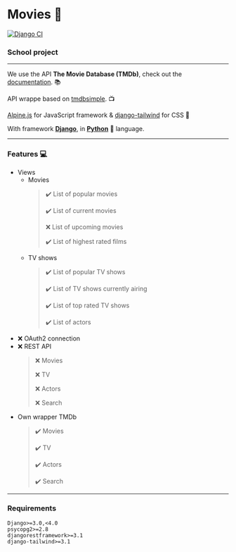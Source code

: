# Movies :movie_camera:

[![Django CI](https://github.com/Bubuclem/Movies/actions/workflows/django.yml/badge.svg)](https://github.com/Bubuclem/Movies/actions/workflows/django.yml)

### School project
___

We use the API **The Movie Database (TMDb)**, check out the [documentation](https://developers.themoviedb.org/3/getting-started/introduction). :books:

API wrappe based on [tmdbsimple](https://github.com/celiao/tmdbsimple). :tv:

[Alpine.js](https://github.com/alpinejs/alpine) for JavaScript framework & [django-tailwind](https://github.com/timonweb/django-tailwind) for CSS :green_heart:

With framework [**Django**](https://docs.djangoproject.com/fr/4.0/), in [**Python**](https://github.com/topics/python) :snake: language.

___

### Features :computer:
   * Views
      * Movies
         > :heavy_check_mark: List of popular movies
         >
         > :heavy_check_mark: List of current movies
         >
         > :x: List of upcoming movies
         >
         > :heavy_check_mark: List of highest rated films
      * TV shows
         > :heavy_check_mark: List of popular TV shows
         >
         > :heavy_check_mark: List of TV shows currently airing
         >
         > :heavy_check_mark: List of top rated TV shows
         >
         > :heavy_check_mark: List of actors
   * :x: OAuth2 connection
   * :x: REST API
      > :x: Movies
      >
      > :x: TV
      >
      > :x: Actors
      >
      > :x: Search
   * Own wrapper TMDb
      > :heavy_check_mark: Movies
      >
      > :heavy_check_mark: TV
      >
      > :heavy_check_mark: Actors
      >
      > :heavy_check_mark: Search
___

### Requirements

```
Django>=3.0,<4.0
psycopg2>=2.8
djangorestframework>=3.1
django-tailwind>=3.1
```
